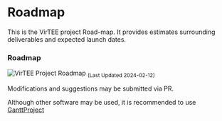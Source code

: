 # Roadmap

This is the VirTEE project Road-map. It provides estimates surrounding
deliverables and expected launch dates.

### Roadmap

![VirTEE Project Roadmap](https://github.com/virtee/roadmap/blob/main/Roadmap.png?raw=true "VirTEE Road Map")
<sub>(Last Updated 2024-02-12)</sub>

Modifications and suggestions may be submitted via PR.

Although other software may be used, it is recommended to use [GanttProject](https://github.com/bardsoftware/ganttproject)
